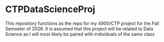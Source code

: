 # CTPDataScienceProj
This repository functions as the repo for my 4900/CTP project for the Fall Semseter of 2026.
It is assumed that this project will be related to Data Science as I will most likely be paired
with individuals of the same class